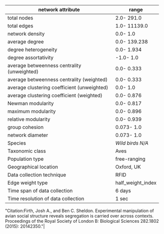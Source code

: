 network attribute|range
---|---
total nodes|2.0- 291.0
total edges|1.0- 11139.0
network density|0.0- 1.0
average degree|0.0- 139.238
degree heterogeneity|0.0- 1.934
degree assortativity|-1.0- 1.0
average betweenness centrality (unweighted)|0.0- 0.333
average betweenness centrality (weighted)|0.0- 0.333
average clustering coefficient (unweighted)|0.0- 1.0
average clustering coefficient (weighted)|0.0- 0.876
Newman modularity|0.0- 0.817
maximum modularity|0.0- 0.896
relative modularity|0.0- 0.939
group cohesion|0.073- 1.0
network diameter|0.073- 1.0
Species|*Wild birds N/A*
Taxonomic class|Aves
Population type|free-ranging
Geographical location|Oxford, UK
Data collection technique|RFID
Edge weight type|half_weight_index
Time span of data collection|6 days
Time resolution of data collection|1 sec
"Citation:Firth, Josh A., and Ben C. Sheldon. 
Experimental manipulation of avian social structure reveals segregation is carried over across contexts.
 Proceedings of the Royal Society of London B: Biological Sciences 282.1802 (2015): 20142350."|
